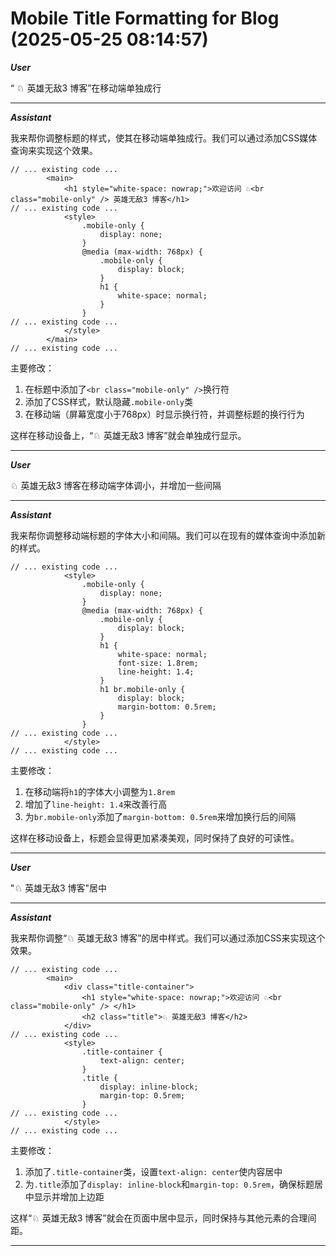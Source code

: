 <!-- Generated by SpecStory -->

# Mobile Title Formatting for Blog (2025-05-25 08:14:57)

_**User**_

“ ♘ 英雄无敌3 博客”在移动端单独成行

---

_**Assistant**_

我来帮你调整标题的样式，使其在移动端单独成行。我们可以通过添加CSS媒体查询来实现这个效果。

```astro:src/pages/index.astro
// ... existing code ...
		<main>
			<h1 style="white-space: nowrap;">欢迎访问 ♘<br class="mobile-only" /> 英雄无敌3 博客</h1>
// ... existing code ...
			<style>
				.mobile-only {
					display: none;
				}
				@media (max-width: 768px) {
					.mobile-only {
						display: block;
					}
					h1 {
						white-space: normal;
					}
				}
// ... existing code ...
			</style>
		</main>
// ... existing code ...
```

主要修改：
1. 在标题中添加了`<br class="mobile-only" />`换行符
2. 添加了CSS样式，默认隐藏`.mobile-only`类
3. 在移动端（屏幕宽度小于768px）时显示换行符，并调整标题的换行行为

这样在移动设备上，“♘ 英雄无敌3 博客”就会单独成行显示。

---

_**User**_

 ♘ 英雄无敌3 博客在移动端字体调小，并增加一些间隔

---

_**Assistant**_

我来帮你调整移动端标题的字体大小和间隔。我们可以在现有的媒体查询中添加新的样式。

```language=astro:src/pages/index.astro
// ... existing code ...
			<style>
				.mobile-only {
					display: none;
				}
				@media (max-width: 768px) {
					.mobile-only {
						display: block;
					}
					h1 {
						white-space: normal;
						font-size: 1.8rem;
						line-height: 1.4;
					}
					h1 br.mobile-only {
						display: block;
						margin-bottom: 0.5rem;
					}
				}
// ... existing code ...
			</style>
// ... existing code ...
```

主要修改：
1. 在移动端将`h1`的字体大小调整为`1.8rem`
2. 增加了`line-height: 1.4`来改善行高
3. 为`br.mobile-only`添加了`margin-bottom: 0.5rem`来增加换行后的间隔

这样在移动设备上，标题会显得更加紧凑美观，同时保持了良好的可读性。

---

_**User**_

"♘ 英雄无敌3 博客"居中

---

_**Assistant**_

我来帮你调整“♘ 英雄无敌3 博客”的居中样式。我们可以通过添加CSS来实现这个效果。

```language=astro:src/pages/index.astro
// ... existing code ...
		<main>
			<div class="title-container">
				<h1 style="white-space: nowrap;">欢迎访问 ♘<br class="mobile-only" /> </h1>
				<h2 class="title">♘ 英雄无敌3 博客</h2>
			</div>
// ... existing code ...
			<style>
				.title-container {
					text-align: center;
				}
				.title {
					display: inline-block;
					margin-top: 0.5rem;
				}
// ... existing code ...
			</style>
// ... existing code ...
```


主要修改：
1. 添加了`.title-container`类，设置`text-align: center`使内容居中
2. 为`.title`添加了`display: inline-block`和`margin-top: 0.5rem`，确保标题居中显示并增加上边距

这样“♘ 英雄无敌3 博客”就会在页面中居中显示，同时保持与其他元素的合理间距。

---

